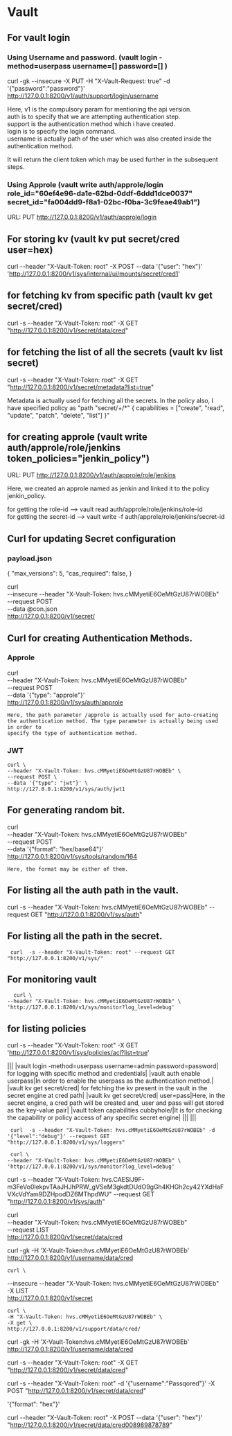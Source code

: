 # Vault

## For vault login

### Using Username and password. (vault login -method=userpass username=[] password=[]  )
curl -gk --insecure -X PUT -H "X-Vault-Request: true" -d '{"password":"password"}' http://127.0.0.1:8200/v1/auth/support/login/username

  Here, v1 is the compulsory param for mentioning the api version.  <br />
   auth is to specify that we are attempting authentication step.  <br />
   support is the authentication method which i have created.  <br />
   login is to specify the login command. <br />
   username is actually path of the user which was also created inside the authentication method. <br />

It will return the client token which may be used further in the subsequent steps. 

### Using Approle (vault write auth/approle/login role_id="60ef4e96-da1e-62bd-0ddf-6ddd1dce0037" secret_id="fa004dd9-f8a1-02bc-f0ba-3c9feae49ab1")

URL: PUT http://127.0.0.1:8200/v1/auth/approle/login

## For storing kv (vault kv put secret/cred user=hex)

 curl --header "X-Vault-Token: root" -X POST --data '{"user": "hex"}' 'http://127.0.0.1:8200/v1/sys/internal/ui/mounts/secret/cred1'
 
 
## for fetching kv from specific path (vault kv get secret/cred)

 curl -s --header "X-Vault-Token: root" -X GET  "http://127.0.0.1:8200/v1/secret/data/cred"
 
 
 ## for fetching the list of all the secrets (vault kv list secret)
 
 curl -s --header "X-Vault-Token: root" -X GET  "http://127.0.0.1:8200/v1/secret/metadata?list=true"
 
 Metadata is actually used for fetching all the secrets. In the policy also, I have specified policy as "path "secret/+/*" {
		capabilities = ["create", "read", "update", "patch", "delete", "list"]
}"

## for creating approle (vault write auth/approle/role/jenkins token_policies="jenkin_policy")
 
 URL: PUT http://127.0.0.1:8200/v1/auth/approle/role/jenkins
 
 Here, we created an approle named as jenkin and linked it to the policy jenkin_policy.
 
 for getting the role-id --> vault read auth/approle/role/jenkins/role-id </br>
 for getting the secret-id --> vault write -f auth/approle/role/jenkins/secret-id
 
 ## Curl for updating Secret configuration

### payload.json
{
  "max_versions": 5,
  "cas_required": false,
}

curl \
   --insecure  --header "X-Vault-Token: hvs.cMMyetiE6OeMtGzU87rWOBEb" \
    --request POST \
    --data @con.json \
    http://127.0.0.1:8200/v1/secret/
    
      
## Curl for creating Authentication Methods. 

### Approle

curl \
    --header "X-Vault-Token: hvs.cMMyetiE6OeMtGzU87rWOBEb" \
    --request POST \
    --data '{"type": "approle"}' \
    http://127.0.0.1:8200/v1/sys/auth/approle
    
    Here, the path parameter /approle is actually used for auto-creating the authentication method. The type parameter is actually being used in order to
    specify the type of authentication method. 
    
 ###  JWT 
    
    curl \
    --header "X-Vault-Token: hvs.cMMyetiE6OeMtGzU87rWOBEb" \
    --request POST \
    --data '{"type": "jwt"}' \
    http://127.0.0.1:8200/v1/sys/auth/jwt1
    
    
    
  ##  For generating random bit. 
  
   curl \
    --header "X-Vault-Token: hvs.cMMyetiE6OeMtGzU87rWOBEb" \
    --request POST \
    --data '{"format": "hex/base64"}' \
    http://127.0.0.1:8200/v1/sys/tools/random/164
    
    Here, the format may be either of them. 
    
 ## For listing all the auth path in the vault. 
  
  curl  -s --header "X-Vault-Token: hvs.cMMyetiE6OeMtGzU87rWOBEb" --request GET  "http://127.0.0.1:8200/v1/sys/auth" 

  ## For listing all the path in the secret. 
    
     curl  -s --header "X-Vault-Token: root" --request GET  "http://127.0.0.1:8200/v1/sys/" 
     
 ## For monitoring vault
 
      curl \
    --header "X-Vault-Token: hvs.cMMyetiE6OeMtGzU87rWOBEb" \
    'http://127.0.0.1:8200/v1/sys/monitor?log_level=debug'


## for listing policies
curl  -s --header "X-Vault-Token: root" -X GET 'http://127.0.0.1:8200/v1/sys/policies/acl?list=true'



 
|||
|vault login -method=userpass username=admin password=password| for logging with specific method and credentials|
|vault auth enable userpass|In order to enable the userpass as the authentication method.|
|vault kv get  secret/cred| for fetching the kv present in the vault in the secret engine at cred path|
|vault kv get  secret/cred| user=pass|Here, in the secret engine, a cred path will be created and, user and pass will get stored as the key-value pair|
|vault token capabilities cubbyhole/|It is for checking the capability or policy access of any specific secret engine|
|||
|||


 
     curl  -s --header "X-Vault-Token: hvs.cMMyetiE6OeMtGzU87rWOBEb" -d '{"level":"debug"}' --request GET  "http://127.0.0.1:8200/v1/sys/loggers" 
     
     curl \
    --header "X-Vault-Token: hvs.cMMyetiE6OeMtGzU87rWOBEb" \
    'http://127.0.0.1:8200/v1/sys/monitor?log_level=debug'





  curl  -s --header "X-Vault-Token: hvs.CAESIJ9F-m3FeVo0lekpvTAaJHJhPRW_gVSeM3gkdtDUdO9gGh4KHGh2cy42YXdHaFVXcVdYam9DZHpodDZ6MThpdWU" --request GET  "http://127.0.0.1:8200/v1/sys/auth" 






curl \
    --header "X-Vault-Token: hvs.cMMyetiE6OeMtGzU87rWOBEb" \
    --request LIST \
    http://127.0.0.1:8200/v1/secret/data/cred


curl -gk -H 'X-Vault-Token:hvs.cMMyetiE6OeMtGzU87rWOBEb' http://127.0.0.1:8200/v1/username/data/cred

    curl \
   --insecure  --header "X-Vault-Token: hvs.cMMyetiE6OeMtGzU87rWOBEb" \
    -X LIST \
    http://127.0.0.1:8200/v1/secret
    
    curl \
    -H "X-Vault-Token: hvs.cMMyetiE6OeMtGzU87rWOBEb" \
    -X get \
    http://127.0.0.1:8200/v1/support/data/cred/


curl -gk -H 'X-Vault-Token:hvs.cMMyetiE6OeMtGzU87rWOBEb' http://127.0.0.1:8200/v1/username/data/cred


curl -s --header "X-Vault-Token: root" -X GET  "http://127.0.0.1:8200/v1/secret/data/cred"
 
 curl -s --header "X-Vault-Token: root" -d '{"username":"Passqored"}'  -X POST  "http://127.0.0.1:8200/v1/secret/data/cred" 


'{"format": "hex"}'

 curl --header "X-Vault-Token: root" -X POST --data '{"user": "hex"}' "http://127.0.0.1:8200/v1/secret/data/cred008989878789"


 

    
